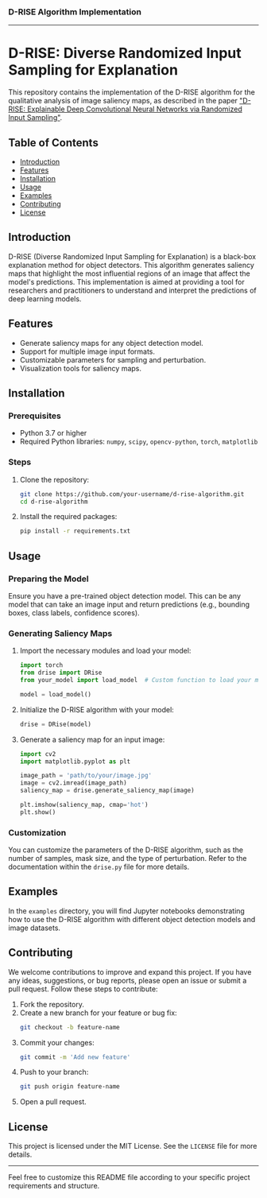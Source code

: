 ### D-RISE Algorithm Implementation

---

# D-RISE: Diverse Randomized Input Sampling for Explanation

This repository contains the implementation of the D-RISE algorithm for the qualitative analysis of image saliency maps, as described in the paper ["D-RISE: Explainable Deep Convolutional Neural Networks via Randomized Input Sampling"](https://arxiv.org/abs/1907.07160).

## Table of Contents

- [Introduction](#introduction)
- [Features](#features)
- [Installation](#installation)
- [Usage](#usage)
- [Examples](#examples)
- [Contributing](#contributing)
- [License](#license)

## Introduction

D-RISE (Diverse Randomized Input Sampling for Explanation) is a black-box explanation method for object detectors. This algorithm generates saliency maps that highlight the most influential regions of an image that affect the model's predictions. This implementation is aimed at providing a tool for researchers and practitioners to understand and interpret the predictions of deep learning models.

## Features

- Generate saliency maps for any object detection model.
- Support for multiple image input formats.
- Customizable parameters for sampling and perturbation.
- Visualization tools for saliency maps.

## Installation

### Prerequisites

- Python 3.7 or higher
- Required Python libraries: `numpy`, `scipy`, `opencv-python`, `torch`, `matplotlib`

### Steps

1. Clone the repository:
    ```sh
    git clone https://github.com/your-username/d-rise-algorithm.git
    cd d-rise-algorithm
    ```

2. Install the required packages:
    ```sh
    pip install -r requirements.txt
    ```

## Usage

### Preparing the Model

Ensure you have a pre-trained object detection model. This can be any model that can take an image input and return predictions (e.g., bounding boxes, class labels, confidence scores).

### Generating Saliency Maps

1. Import the necessary modules and load your model:
    ```python
    import torch
    from drise import DRise
    from your_model import load_model  # Custom function to load your model

    model = load_model()
    ```

2. Initialize the D-RISE algorithm with your model:
    ```python
    drise = DRise(model)
    ```

3. Generate a saliency map for an input image:
    ```python
    import cv2
    import matplotlib.pyplot as plt

    image_path = 'path/to/your/image.jpg'
    image = cv2.imread(image_path)
    saliency_map = drise.generate_saliency_map(image)

    plt.imshow(saliency_map, cmap='hot')
    plt.show()
    ```

### Customization

You can customize the parameters of the D-RISE algorithm, such as the number of samples, mask size, and the type of perturbation. Refer to the documentation within the `drise.py` file for more details.

## Examples

In the `examples` directory, you will find Jupyter notebooks demonstrating how to use the D-RISE algorithm with different object detection models and image datasets.

## Contributing

We welcome contributions to improve and expand this project. If you have any ideas, suggestions, or bug reports, please open an issue or submit a pull request. Follow these steps to contribute:

1. Fork the repository.
2. Create a new branch for your feature or bug fix:
    ```sh
    git checkout -b feature-name
    ```
3. Commit your changes:
    ```sh
    git commit -m 'Add new feature'
    ```
4. Push to your branch:
    ```sh
    git push origin feature-name
    ```
5. Open a pull request.

## License

This project is licensed under the MIT License. See the `LICENSE` file for more details.

---

Feel free to customize this README file according to your specific project requirements and structure.
